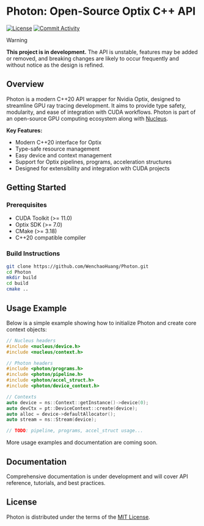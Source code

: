# Photon: Open-Source Optix C++ API

[![License](https://img.shields.io/github/license/WenchaoHuang/Photon)](LICENSE)
[![Commit Activity](https://img.shields.io/github/commit-activity/y/WenchaoHuang/Photon/main)](https://github.com/WenchaoHuang/Photon/commits/main)

> [!WARNING]
**This project is in development.** The API is unstable, features may be added or removed, and breaking changes are likely to occur frequently and without notice as the design is refined.

## Overview
Photon is a modern C++20 API wrapper for Nvidia Optix, designed to streamline GPU ray tracing development. It aims to provide type safety, modularity, and ease of integration with CUDA workflows.
Photon is part of an open-source GPU computing ecosystem along with [Nucleus](https://github.com/WenchaoHuang/Nucleus).

**Key Features:**
- Modern C++20 interface for Optix
- Type-safe resource management
- Easy device and context management
- Support for Optix pipelines, programs, acceleration structures
- Designed for extensibility and integration with CUDA projects

## Getting Started

### Prerequisites
- CUDA Toolkit (>= 11.0)
- Optix SDK (>= 7.0)
- CMake (>= 3.18)
- C++20 compatible compiler

### Build Instructions

```bash
git clone https://github.com/WenchaoHuang/Photon.git
cd Photon
mkdir build
cd build
cmake ..
```

## Usage Example
Below is a simple example showing how to initialize Photon and create core context objects:

```cpp
// Nucleus headers
#include <nucleus/device.h>
#include <nucleus/context.h>

// Photon headers
#include <photon/programs.h>
#include <photon/pipeline.h>
#include <photon/accel_struct.h>
#include <photon/device_context.h>

// Contexts
auto device = ns::Context::getInstance()->device(0);
auto devCtx = pt::DeviceContext::create(device);
auto alloc = device->defaultAllocator();
auto stream = ns::Stream(device);

// TODO: pipeline, programs, accel_struct usage...
```
More usage examples and documentation are coming soon.

## Documentation
Comprehensive documentation is under development and will cover API reference, tutorials, and best practices.

## License
Photon is distributed under the terms of the [MIT License](LICENSE).
